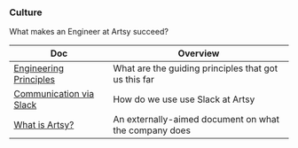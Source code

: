 ### Culture

What makes an Engineer at Artsy succeed?

<!-- prettier-ignore-start -->
<!-- start_toc -->
| Doc | Overview |
|--|--|
| [Engineering Principles](/culture/engineering-principles.md#readme) | What are the guiding principles that got us this far |
| [Communication via Slack](/culture/slack.md#readme) | How do we use use Slack at Artsy |
| [What is Artsy?](/culture/what-is-artsy.md#readme) | An externally-aimed document on what the company does |
<!-- end_toc -->
<!-- prettier-ignore-end -->

